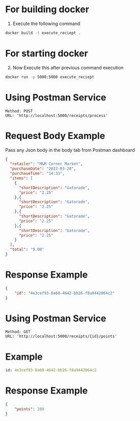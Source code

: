 # For building docker
1. Execute the following command
```cmd command
docker build -t execute_reciept .
```
# For starting docker 
2. Now Execute this after previous command execution
```cmd command
docker run -p 5000:5000 execute_reciept
```
# Using Postman Service
```
Method: POST 
URL: 'http://localhost:5000/receipts/process'
```
# Request Body Example
Pass any Json body in the body tab from Postman dashboard
```json
{
  "retailer": "M&M Corner Market",
  "purchaseDate": "2022-03-20",
  "purchaseTime": "14:33",
  "items": [
    {
      "shortDescription": "Gatorade",
      "price": "2.25"
    },{
      "shortDescription": "Gatorade",
      "price": "2.25"
    },{
      "shortDescription": "Gatorade",
      "price": "2.25"
    },{
      "shortDescription": "Gatorade",
      "price": "2.25"
    }
  ],
  "total": "9.00"
}
```
# Response Example
```json
{
    "id": "4e3cef93-8a60-4642-bb26-f8a9442064c2"
}
```
# Using Postman Service
```
Method: GET 
URL: 'http://localhost:5000/receipts/{id}/points'
```
# Example
```yaml
id: 4e3cef93-8a60-4642-bb26-f8a9442064c2 
```
# Response Example
```json
{
    "points": 109
}
```
